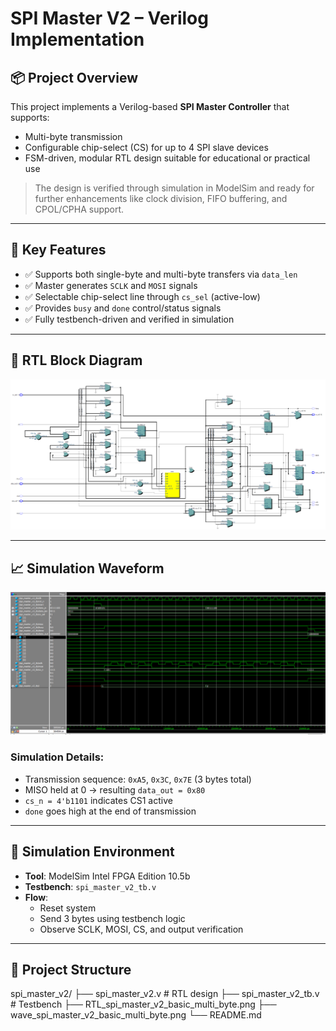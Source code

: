 # SPI Master V2 – Verilog Implementation

## 📦 Project Overview

This project implements a Verilog-based **SPI Master Controller** that supports:

- Multi-byte transmission
- Configurable chip-select (CS) for up to 4 SPI slave devices
- FSM-driven, modular RTL design suitable for educational or practical use

> The design is verified through simulation in ModelSim and ready for further enhancements like clock division, FIFO buffering, and CPOL/CPHA support.

---

## 🔧 Key Features

- ✅ Supports both single-byte and multi-byte transfers via `data_len`
- ✅ Master generates `SCLK` and `MOSI` signals
- ✅ Selectable chip-select line through `cs_sel` (active-low)
- ✅ Provides `busy` and `done` control/status signals
- ✅ Fully testbench-driven and verified in simulation

---

## 🧱 RTL Block Diagram

<img src="RTL_spi_master_v2_basic_multi_byte.png" alt="RTL Block Diagram" width="600"/>

---

## 📈 Simulation Waveform

<img src="wave_spi_master_v2_basic_multi_byte.png" alt="Simulation Waveform" width="600"/>

### Simulation Details:

- Transmission sequence: `0xA5`, `0x3C`, `0x7E` (3 bytes total)
- MISO held at 0 → resulting `data_out = 0x80`
- `cs_n = 4'b1101` indicates CS1 active
- `done` goes high at the end of transmission

---

## 🧪 Simulation Environment

- **Tool**: ModelSim Intel FPGA Edition 10.5b
- **Testbench**: `spi_master_v2_tb.v`
- **Flow**:
  - Reset system
  - Send 3 bytes using testbench logic
  - Observe SCLK, MOSI, CS, and output verification

---

## 📁 Project Structure
spi_master_v2/
├── spi_master_v2.v # RTL design
├── spi_master_v2_tb.v # Testbench
├── RTL_spi_master_v2_basic_multi_byte.png
├── wave_spi_master_v2_basic_multi_byte.png
└── README.md


